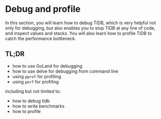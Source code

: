 # Debug and profile


In this section, you will learn how to debug TiDB, which is very helpful not only for debugging, but also enables you to stop TiDB at any line of code, and inspect values and stacks. You will also learn how to profile TiDB to catch the performance bottleneck.

## TL;DR

* how to use GoLand for debugging
* how to use delve for debugging from command line
* using `pprof` for profiling
* using `perf` for profiling



including but not limited to:

* how to debug tidb
* how to write benchmarks
* how to profile

